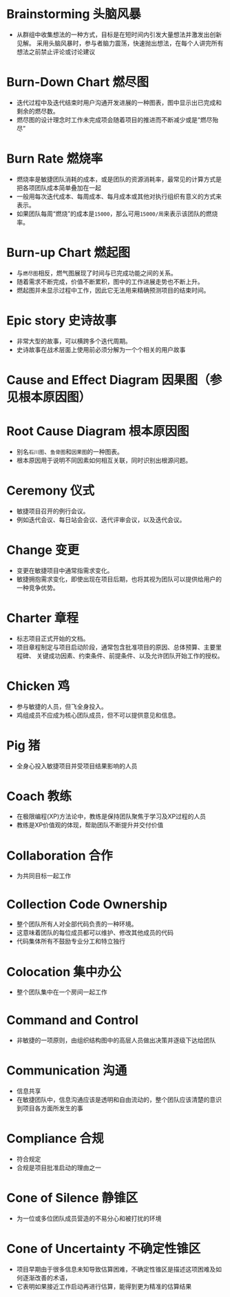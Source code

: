 # Brainstorming 头脑风暴
* 从群组中收集想法的一种方式，目标是在短时间内引发大量想法并激发出创新见解。
采用头脑风暴时，参与者脑力震荡，快速抛出想法，在每个人讲完所有想法之前禁止评论或讨论建议


# Burn-Down Chart 燃尽图

* 迭代过程中及迭代结束时用户沟通开发进展的一种图表，图中显示出已完成和剩余的燃尽数。
* 燃尽图的设计理念时工作未完成项会随着项目的推进而不断减少或是“燃尽殆尽”

# Burn Rate 燃烧率
* 燃烧率是敏捷团队消耗的成本，或是团队的资源消耗率，最常见的计算方式是把各项团队成本简单叠加在一起
* 一般用每次迭代成本、每周成本、每月成本或其他对执行组织有意义的方式来表示。
* 如果团队每周“燃烧”的成本是`15000`，那么可用`15000/周`来表示该团队的燃烧率。

# Burn-up Chart 燃起图
* 与`燃尽图`相反，燃气图展现了时间与已完成功能之间的关系。
* 随着需求不断完成，价值不断累积，图中的工作进展走势也不断上升。
* 燃起图并未显示过程中工作，因此它无法用来精确预测项目的结束时间。

# Epic story 史诗故事
* 非常大型的故事，可以横跨多个迭代周期。
* 史诗故事在战术层面上使用前必须分解为一个个相关的用户故事 

# Cause and Effect Diagram 因果图（参见根本原因图）
# Root Cause Diagram 根本原因图
* 别名`石川图`、`鱼骨图`和`因果图`的一种图表。
* 根本原因用于说明不同因素如何相互关联，同时识别出根源问题。

# Ceremony 仪式
* 敏捷项目召开的例行会议。
* 例如迭代会议、每日站会会议、迭代评审会议，以及迭代会议。

# Change 变更
* 变更在敏捷项目中通常指需求变化。
* 敏捷拥抱需求变化，即使出现在项目后期，也将其视为团队可以提供给用户的一种竞争优势。

# Charter 章程
* 标志项目正式开始的文档。
* 项目章程制定与项目启动阶段，通常包含批准项目的原因、总体预算、主要里程碑、 关键成功因素、约束条件、前提条件、以及允许团队开始工作的授权。

# Chicken 鸡
* 参与敏捷的人员，但飞全身投入。
* 鸡组成员不应成为核心团队成员，但不可以提供意见和信息。

# Pig 猪
* 全身心投入敏捷项目并受项目结果影响的人员

# Coach 教练
* 在极限编程(XP)方法论中，教练是保持团队聚焦于学习及XP过程的人员
* 教练是XP价值观的体现，帮助团队不断提升并交付价值

# Collaboration 合作
* 为共同目标一起工作

# Collection Code Ownership
* 整个团队所有人对全部代码负责的一种环境。
* 这意味着团队的每位成员都可以维护、修改其他成员的代码
* 代码集体所有不鼓励专业分工和特立独行

# Colocation 集中办公
* 整个团队集中在一个房间一起工作

# Command and Control
* 非敏捷的一项原则，由组织结构图中的高层人员做出决策并逐级下达给团队

# Communication 沟通
* 信息共享
* 在敏捷团队中，信息沟通应该是透明和自由流动的，整个团队应该清楚的意识到项目各方面所发生的事

# Compliance 合规
* 符合规定
* 合规是项目批准启动的理由之一

# Cone of Silence 静锥区
* 为一位或多位团队成员营造的不易分心和被打扰的环境

# Cone of Uncertainty 不确定性锥区
* 项目早期由于很多信息未知导致估算困难，不确定性锥区是描述这项困难及如何逐渐改善的术语，
* 它表明如果接近工作启动再进行估算，能得到更为精准的估算结果